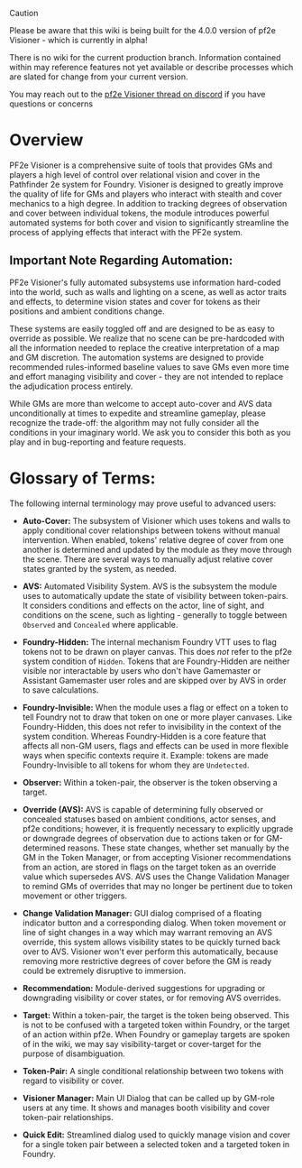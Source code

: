 > [!CAUTION]
> Please be aware that this wiki is being built for the 4.0.0 version of pf2e Visioner - which is currently in alpha!
>
> There is no wiki for the current production branch. Information contained within may reference features not yet available or describe processes which are slated for change from your current version.
> 
> You may reach out to the [pf2e Visioner thread on discord](https://discord.com/channels/880968862240239708/1400679723427823626) if you have questions or concerns 

# Overview
PF2e Visioner is a comprehensive suite of tools that provides GMs and players a high level of control over relational vision and cover in the Pathfinder 2e system for Foundry. Visioner is designed to greatly improve the quality of life for GMs and players who interact with stealth and cover mechanics to a high degree. In addition to tracking degrees of observation and cover between individual tokens, the module introduces powerful automated systems for both cover and vision to significantly streamline the process of applying effects that interact with the PF2e system.

## Important Note Regarding Automation:
PF2e Visioner's fully automated subsystems use information hard-coded into the world, such as walls and lighting on a scene, as well as actor traits and effects, to determine vision states and cover for tokens as their positions and ambient conditions change.

These systems are easily toggled off and are designed to be as easy to override as possible. We realize that no scene can be pre-hardcoded with all the information needed to replace the creative interpretation of a map and GM discretion. The automation systems are designed to provide recommended rules-informed baseline values to save GMs even more time and effort managing visibility and cover - they are not intended to replace the adjudication process entirely.

While GMs are more than welcome to accept auto-cover and AVS data unconditionally at times to expedite and streamline gameplay, please recognize the trade-off: the algorithm may not fully consider all the conditions in your imaginary world. We ask you to consider this both as you play and in bug-reporting and feature requests. 

# Glossary of Terms:
The following internal terminology may prove useful to advanced users:

- **Auto-Cover:** The subsystem of Visioner which uses tokens and walls to apply conditional cover relationships between tokens without manual intervention. When enabled, tokens' relative degree of cover from one another is determined and updated by the module as they move through the scene. There are several ways to manually adjust relative cover states granted by the system, as needed.

- **AVS:** Automated Visibility System. AVS is the subsystem the module uses to automatically update the state of visibility between token-pairs. It considers conditions and effects on the actor, line of sight, and conditions on the scene, such as lighting - generally to toggle between `Observed` and `Concealed` where applicable.

- **Foundry-Hidden:** The internal mechanism Foundry VTT uses to flag tokens not to be drawn on player canvas. This does *not* refer to the pf2e system condition of `Hidden`. Tokens that are Foundry-Hidden are neither visible nor interactable by users who don't have Gamemaster or Assistant Gamemaster user roles and are skipped over by AVS in order to save calculations. 

- **Foundry-Invisible:** When the module uses a flag or effect on a token to tell Foundry not to draw that token on one or more player canvases. Like Foundry-Hidden, this does not refer to invisibility in the context of the system condition. Whereas Foundry-Hidden is a core feature that affects all non-GM users, flags and effects can be used in more flexible ways when specific contexts require it. Example: tokens are made Foundry-Invisible to all tokens for whom they are `Undetected`.

- **Observer:** Within a token-pair, the observer is the token observing a target.

- **Override (AVS):** AVS is capable of determining fully observed or concealed statuses based on ambient conditions, actor senses, and pf2e conditions; however, it is frequently necessary to explicitly upgrade or downgrade degrees of observation due to actions taken or for GM-determined reasons. These state changes, whether set manually by the GM in the Token Manager, or from accepting Visioner recommendations from an action, are stored in flags on the target token as an override value which supersedes AVS. AVS uses the Change Validation Manager to remind GMs of overrides that may no longer be pertinent due to token movement or other triggers.

- **Change Validation Manager:** GUI dialog comprised of a floating indicator button and a corresponding dialog. When token movement or line of sight changes in a way which may warrant removing an AVS override, this system allows visibility states to be quickly turned back over to AVS. Visioner won't ever perform this automatically, because removing more restrictive degrees of cover before the GM is ready could be extremely disruptive to immersion.

- **Recommendation:** Module-derived suggestions for upgrading or downgrading visibility or cover states, or for removing AVS overrides. 

- **Target:** Within a token-pair, the target is the token being observed. This is not to be confused with a targeted token within Foundry, or the target of an action within pf2e. When Foundry or gameplay targets are spoken of in the wiki, we may say visibility-target or cover-target for the purpose of disambiguation.

- **Token-Pair:** A single conditional relationship between two tokens with regard to visibility or cover.

- **Visioner Manager:** Main UI Dialog that can be called up by GM-role users at any time. It shows and manages booth visibility and cover token-pair relationships.  

- **Quick Edit:** Streamlined dialog used to quickly manage vision and cover for a single token pair between a selected token and a targeted token in Foundry.